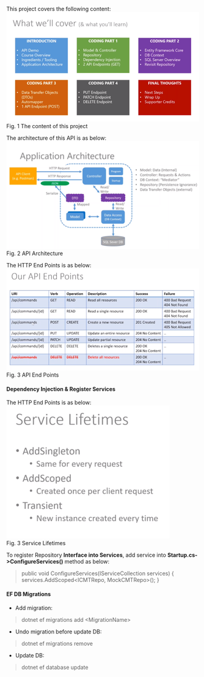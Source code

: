 This project covers the following content:  
![Project Content](https://github.com/sharship/ASP.Net-Core-3.1-MVC-REST-API/blob/master/External%20Resource/Content.PNG "Project Content")  
Fig. 1 The content of this project  

The architecture of this API is as below:  
![API Architecture](https://github.com/sharship/ASP.Net-Core-3.1-MVC-REST-API/blob/master/External%20Resource/Architecture.PNG "API Architecture")  
Fig. 2 API Architecture  

The HTTP End Points is as below:  
![API End Points](https://github.com/sharship/ASP.Net-Core-3.1-MVC-REST-API/blob/master/External%20Resource/API-End-Points.PNG "API End Points")  
Fig. 3 API End Points  


#### Dependency Injection & Register Services
The HTTP End Points is as below:  
![Service Lifetimes](https://github.com/sharship/ASP.Net-Core-3.1-MVC-REST-API/blob/master/External%20Resource/Service_Lifetimes.PNG "Service Lifetimes")  
Fig. 3 Service Lifetimes  

To register Repository **Interface into Services**, add service into **Startup.cs->ConfigureServices()** method as below:  
> public void ConfigureServices(IServiceCollection services)
> {
>     services.AddScoped<ICMTRepo, MockCMTRepo>();
> }

#### EF DB Migrations  
* Add migration:  
> dotnet ef migrations add \<MigrationName\>

* Undo migration before update DB:  
> dotnet ef migrations remove

* Update DB:  
> dotnet ef database update

